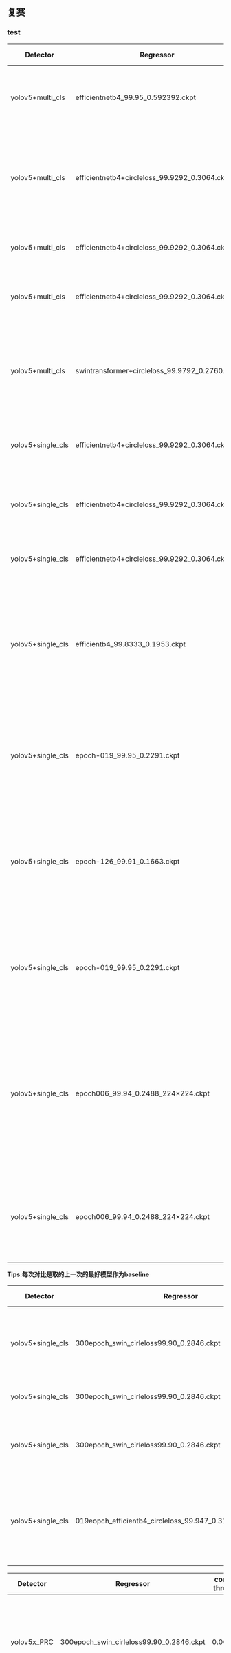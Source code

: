 ## 复赛

### test
| Detector          | Regressor                                      | conf thres | iou thres | score thre | input size | concat | feature dim | result   | notes                                                                                                                                       | analysis                                                                                                                                                                                  |
|-------------------|------------------------------------------------|------------|-----------|------------|------------|--------|-------------|----------|---------------------------------------------------------------------------------------------------------------------------------------------|-------------------------------------------------------------------------------------------------------------------------------------------------------------------------------------------|
| yolov5+multi_cls  | efficientnetb4_99.95_0.592392.ckpt             | 0.3        | 0.4       | 0.0        | 112        | True   | 256         | 0.810533 | 直接用初赛模型验证                                                                                                                          | 指标下降明显，可能是复赛数据集多了一些类导致度量效果差，也有可能是检测器效果也变差了                                                                                                      |
| yolov5+multi_cls  | efficientnetb4+circleloss_99.9292_0.3064.ckpt  | 0.3        | 0.4       | 0.3064     | 112        | True   | 256         | 0.829139(+1.86) | 考虑到可能是之前模型没有设置阈值, 由于之前训练模型的时候度量模型最佳阈值的选取有些问题，所以使用新模型＋最佳阈值测试                        | 新模型效果较好                                                                                                                                                                            |
| yolov5+multi_cls  | efficientnetb4+circleloss_99.9292_0.3064.ckpt  | 0.3        | 0.4       | 0.0        | 112        | True   | 256         | 0.829139(+0) | 考虑到可能最佳阈值去掉了一些预测正确的                                                                                                      | 说明模型预测score比较高，在0~0.3之间没有预测                                                                                                                                              |
| yolov5+multi_cls  | efficientnetb4+circleloss_99.9292_0.3064.ckpt  | 0.001      | 0.4       | 0.0        | 112        | True   | 256         | 0.836435(+0.73) | 考虑到对于新的数据，检测器有漏检, 将检测器阈值调低，提高召回率                                                                              | 指标上升，确实模型有漏检                                                                                                                                                                  |
| yolov5+multi_cls  | swintransformer+circleloss_99.9792_0.2760.ckpt | 0.001      | 0.4       | 0.2760        | 112        | True   | 256         | 0.754821(-8.16) | 尝试新的swin transformer模型                                                                                                                | 指标下降, 虽然swin transofmer在test上准确率较高，可能是transformer的建模能力对数据过拟合了，对于复赛数据集中潜在的未知数据识别能力差                                                                                                                                                                                  |
| yolov5+single_cls | efficientnetb4+circleloss_99.9292_0.3064.ckpt  | 0.001      | 0.4       | 0.0        | 112        | True   | 256         | 0.848588(+1.21) | 考虑到检测器漏检可能有一定程度是由于之前的模型为多类训练的                                                                                  | 指标上升，单类模型更好                                                                                                                                                                    |
| yolov5+single_cls | efficientnetb4+circleloss_99.9292_0.3064.ckpt  | 0.001      | 0.4       | 0.5        | 112        | True   | 256         | 0.842674(-0.59) | 验证是否度量不同商品的score值(相似度)很高，有误识别，所以提高score阈值为0.5                                                                 | 指标下降，说明这样反而去掉了一些正确的预测                                                                                                                                                |
| yolov5+single_cls | efficientnetb4+circleloss_99.9292_0.3064.ckpt  | 0.001      | 0.65      | 0.0        | 112        | True   | 256         | 0.848142(-0.04) | 为得到更多的预测框, 提高iou阈值，nms去掉更少的框                                                                                            | 指标下降，说明多的框反而是质量不好的                                                                                                                                                      |
| yolov5+single_cls | efficientb4_99.8333_0.1953.ckpt                | 0.001      | 0.4       | 0.0        | 112        | True   | 512         | 0.782949(-6.56) | 新模型，采用了更多的数据增强，特征维度增加到512, 去掉concat                                                                                 | 本意为去掉concat，inference时也错误的设置concat=True，但训练时错误的设置concat=True，所以影响了最佳模型的选取, 所以指标下降, 但是感觉应该每不会下降这么多                                                               |
| yolov5+single_cls | epoch-019_99.95_0.2291.ckpt                    | 0.001      | 0.4       | 0.0        | 112        | True   | 512         | 0.856337(+0.77) | 新模型，采用了更多的数据增强，特征维度增加到512, 去掉concat                                                                                 | 本意为去掉concat，inference时也错误的设置concat=True，训练时设置concat=False正确，所以最佳模型选取ok, 指标上升                                                                            |
| yolov5+single_cls | epoch-126_99.91_0.1663.ckpt                    | 0.001      | 0.4       | 0.0        | 112        | True   | 512         | 0.845064(-1.12) | 该模型为与上一条作对比，因为从测试精度来看，新模型收敛较快，之前的模型都在几十轮甚至100轮以上达到最佳精度, 验证新模型的test精度是否有代表性 | 本意为去掉concat，inference时也错误的设置concat=True，训练时设置concat=False正确，指标下降, 说明test精度还是有代表性                                                                      |
| yolov5+single_cls | epoch-019_99.95_0.2291.ckpt                    | 0.001      | 0.4       | 0.0        | 112        | False  | 512         | 0.854652(-0.168) | 由于上面inference时错误把concat=True，这里为验证112的新模型                                                                                 | 指标下降, 比concat=True时指标差一些，说明在正确选取模型之后(训练时concat=False)，inference时concat=True可能会提高精度                                     |
| yolov5+single_cls | epoch006_99.94_0.2488_224×224.ckpt             | 0.001      | 0.4       | 0.0        | 112        | True   | 512         | 0.733208(-12.3) | input-size设置为224, 训练时concat=False, 验证提高input-size的影响                                                                           | 本意为去掉concat，inference时也错误的设置concat=True，训练时设置concat=False正确，加上上面验证test精度有一定代表性，所以最佳模型选取ok, 指标下降，是由于inference时错误的把input-size=112 |
| yolov5+single_cls | epoch006_99.94_0.2488_224×224.ckpt             | 0.001      | 0.4       | 0.0        | 224        | False  | 512         | 0.873728(+1.74) | input-size设置为224, 训练时concat=False, 验证提高input-size的影响                                                                           | inference时concat=True，input-size=224, 指标上升明显，比input-size=112+concat推理高1.74，说明增大输入分辨率有一定效果                                                                                                        |

**Tips:每次对比是取的上一次的最好模型作为baseline**


| Detector          | Regressor                                                  | conf thres | iou thres | score thre | input size | concat | feature dim | result           | notes                                                                                 | analysis                                                    |
|-------------------|------------------------------------------------------------|------------|-----------|------------|------------|--------|-------------|------------------|---------------------------------------------------------------------------------------|-------------------------------------------------------------|
| yolov5+single_cls | 300epoch_swin_cirleloss99.90_0.2846.ckpt                   | 0.001      | 0.4       | 0.0        | 224        | True   | 512         | 0.893133(+1.94)  | 训练swin+224, 调整训练策略，降低学习率，使用余弦退火                                  | 训练时和inference时concat都为True, swin模型确实效果更好一些 |
| yolov5+single_cls | 300epoch_swin_cirleloss99.90_0.2846.ckpt                   | 0.001      | 0.4       | 0.2846     | 224        | True   | 512         | 0.893133(+0)     | 验证阈值                                                                              | 结果还是和之前一样，不变                                    |
| yolov5+single_cls | 300epoch_swin_cirleloss99.90_0.2846.ckpt                   | 0.001      | 0.4       | 0.0        | 224        | False  | 512         | 0.891848(-0.128) | 验证concat对swin的影响                                                                | 结果和之前eff+224一样，concat有提升                         |
| yolov5+single_cls | 019eopch_efficientb4_circleloss_99.947_0.3195_384×384.ckpt | 0.001      | 0.4       | 0.0        | 224        | True   | 512         | 0.866985(-2.61)  | input-size=384，efficientnet-b4 + concat效果并不好, 训练时和inference时concat都为True | 可能是concat对eff不友好(之前结果也表示)，或者是384效果不好  |



| Detector    | Regressor                                | conf thres | iou thres | score thre | input size | concat | feature dim | result            | notes                               | analysis                                                                                                        |
|-------------|------------------------------------------|------------|-----------|------------|------------|--------|-------------|-------------------|-------------------------------------|-----------------------------------------------------------------------------------------------------------------|
| yolov5x_PRC | 300epoch_swin_cirleloss99.90_0.2846.ckpt | 0.001      | 0.4       | 0.0        | 224        | True   | 512         | 0.893283(+0.143)  | 随机选取3000RPC的数据加入训练检测器 | 指标有一点上升，表示有正向作用，感觉提升不大，可能检测器已经差不多瓶颈了                                        |
| yolov5x_PRC | swin_large_028epoch_99.97_0.3506.ckpt    | 0.001      | 0.4       | 0.0        | 224        | True   | 512         | 0.916003(+2.272)  | 训练swin-large, 224, concat=True    | 指标明显提升，较大的模型确实有比较好的效果，也表明精度很大可能差在度量器上                                      |
| yolov5x_PRC | swin_large_028epoch_99.97_0.3506.ckpt    | 0.001      | 0.4       | 0.3506     | 224        | True   | 512         | 0.916003(+0.0)    | 对比阈值                            | 还是和之前的实验一样，得分不变                                                                                  |
| yolov5x_PRC | swin_large_028epoch_99.97_0.3506.ckpt    | 0.001      | 0.4       | 0.4506     | 224        | True   | 512         | 0.915952(+0.0051) | 对比阈值                            | 得分少量减少，说明测试集大概率没有其他类别，因为0和0.35的指标一样，而再提高阈值少量降低，说明提高阈值导致漏检了 |  |



## 初赛
yolov5s+model1, detect_conf=0.3, iou=0.4, regress_score=0.43: 0.58514;

yolov5s+model1, detect_conf=0.3, iou=0.4, regress_score=0: 0.588509;

yolov5s+model1, detect_conf=0.1, iou=0.6, regress_score=0:0.588442 ;


yolov5s+model2, detect_conf=0.3, iou=0.4, regress_score=0.62: 0.879246

yolov5s+model2, detect_conf=0.3, iou=0.4, regress_score=0: 0.881367

yolov5l+model2, detect_conf=0.3, iou=0.4, regress_score=0:0.889525 

yolov5x+model2, detect_conf=0.3, iou=0.4, regress_score=0:0.896242

yolov5x+model2, detect_conf=0.001, iou=0.6, regress_score=0:0.896091


通过可视化预测发现，由于yolov5是按照多类别训练的，所以会有nms没去掉的重合度很高的框，所以这里将nms设置为agnosic；

yolov5x+model2, detect_conf=0.3, iou=0.4,agnosic, regress_score=0:0.898882

yolov5x+model2, detect_conf=0.3, iou=0.6,agnosic, regress_score=0:0.898572

yolov5x+resnet50, detect_conf=0.3, iou=0.4,agnosic, regress_score=0:0.907966

a_prediction_regressthres_conf_iou

a_prediction_0_0.3_0.4_x_agnostic_resnet152d.json: 0.906644

a_prediction_0.44672_0.3_0.4_x_agnostic_resnet152d.json: 0.906116

a_prediction_0_0.3_0.4_x_agnostic_efficientnet3.json:0.930652

a_prediction_0.592392_0.3_0.4_x_agnostic_efficientnet3.json: 0.927049

a_prediction_0_0.3_0.4_x_agnostic_efficientnet2.json: 0.92878

a_prediction_0.475603_0.3_0.4_x_agnostic_efficientnet2.json：0.927674


**复审**：0.931225


